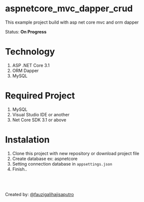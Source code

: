 # aspnetcore_mvc_dapper_crud
 This example project build with asp net core mvc and orm dapper
 
 Status: <b>On Progress</b>
 
 # Technology
 1. ASP .NET Core 3.1
 2. ORM Dapper
 3. MySQL
 
 # Required Project
 1. MySQL
 2. Visual Studio IDE or another
 3. Net Core SDK 3.1 or above
 
 # Instalation
1. Clone this project with new repository or download project file
2. Create database ex: aspnetcore
3. Setting connection database in <code>appsettings.json</code>
4. Finish..

<br><br><br>Created by: <a href="https://www.instagram.com/fauzigalihajisaputro/">@fauzigalihajisaputro</a>

